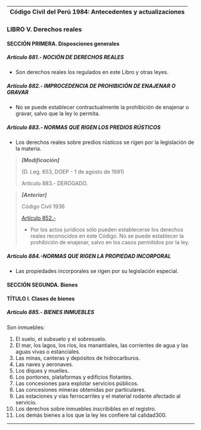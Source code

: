 | Código Civil del Perú 1984: Antecedentes y actualizaciones |
| --- |

### LIBRO V. Derechos reales
#### SECCIÓN PRIMERA. Disposciones generales

##### Artículo 881.- NOCIÓN DE DERECHOS REALES
- Son derechos reales los regulados en este Libro y otras leyes.

##### Artículo 882.- IMPROCEDENCIA DE PROHIBICIÓN DE ENAJENAR O GRAVAR
- No se puede establecer contractualmente la prohibición de enajenar o gravar, salvo que la ley lo permita.

##### Artículo 883.- NORMAS QUE RIGEN LOS PREDIOS RÚSTICOS
- Los derechos reales sobre predios rústicos se rigen por la legislación de la materia.

> ***[Modificación]***
>
> (D. Leg. 653, DOEP - 1 de agosto de 1991)
> 
> Artículo 883.- DEROGADO.

> ***[Anterior]***
>
> Código Civil 1936
> 
> [Artículo 852.-](https://github.com/Will5678/cuerpos_legales_peru/blob/main/Codigo-Civil/1936/Libro-IV.md#art%C3%ADculo-812--son-inmuebles)
> - Por los actos jurídicos sólo pueden establecerse los derechos reales reconocidos en este Código. No se 
> puede establecer la prohibición de enajenar, salvo en los casos permitidos por la ley.

##### Artículo 884.-NORMAS QUE RIGEN LA PROPIEDAD INCORPORAL
- Las propiedades incorporales se rigen por su legislación especial.


#### SECCIÓN SEGUNDA. Bienes
#### TÍTULO I. Clases de bienes

##### Artículo 885.- BIENES INMUEBLES

Son inmuebles:

1. El suelo, el subsuelo y el sobresuelo.
2. El mar, los lagos, los ríos, los manantiales, las corrientes de agua y las aguas vivas o estanciales.
3. Las minas, canteras y depósitos de hidrocarburos.
4. Las naves y aeronaves.
5. Los diques y muelles.
6. Los pontones, plataformas y edificios flotantes.
7. Las concesiones para explotar servicios públicos.
8. Las concesiones mineras obtenidas por particulares.
9. Las estaciones y vías ferrocarriles y el material rodante afectado al servicio.
10. Los derechos sobre inmuebles inscribibles en el registro.
11. Los demás bienes a los que la ley les confiere tal calidad300.


-----------------------


